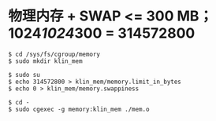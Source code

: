 # 物理内存 + SWAP <= 300 MB；1024*1024*300 = 314572800
```
$ cd /sys/fs/cgroup/memory
$ sudo mkdir klin_mem

$ sudo su
$ echo 314572800 > klin_mem/memory.limit_in_bytes
$ echo 0 > klin_mem/memory.swappiness

$ cd -
$ sudo cgexec -g memory:klin_mem ./mem.o
```